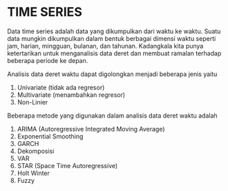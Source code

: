 # TIME SERIES

Data time series adalah data yang dikumpulkan dari waktu ke waktu. Suatu data mungkin dikumpulkan dalam bentuk berbagai dimensi waktu seperti jam, harian, mingguan, bulanan, dan tahunan. Kadangkala kita punya ketertarikan untuk menganalisis data deret dan membuat ramalan terhadap beberapa periode ke depan.

Analisis data deret waktu dapat digolongkan menjadi beberapa jenis yaitu
1. Univariate (tidak ada regresor)
2. Multivariate (menambahkan regresor)
3. Non-Linier 

Beberapa metode yang digunakan dalam analisis data deret waktu adalah
1. ARIMA (Autoregressive Integrated Moving Average)
2. Exponential Smoothing 
3. GARCH
4. Dekomposisi
5. VAR
6. STAR (Space Time Autoregressive)
7. Holt Winter
8. Fuzzy 

